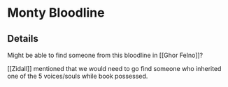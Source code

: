 # Monty Bloodline
## Details
Might be able to find someone from this bloodline in [[Ghor Felno]]?

[[Zidall]] mentioned that we would need to go find someone who inherited one of the 5 voices/souls while book possessed. 